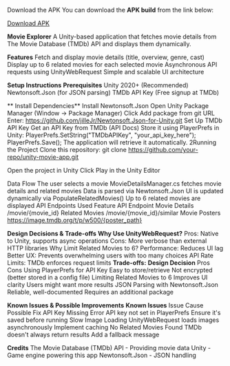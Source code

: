 
Download the APK
You can download the **APK build** from the link below:

[Download APK]((https://github.com/AISolutions-source/Movie-Explorer/releases/tag/release-build))

**Movie Explorer**
A Unity-based application that fetches movie details from The Movie Database (TMDb) API and displays them dynamically.

**Features**
Fetch and display movie details (title, overview, genre, cast)
Display up to 6 related movies for each selected movie
Asynchronous API requests using UnityWebRequest
Simple and scalable UI architecture

**Setup Instructions**
**Prerequisites**
Unity 2020+ (Recommended)
Newtonsoft.Json (for JSON parsing)
TMDb API Key (Free signup at TMDb)

**
Install Dependencies**
Install Newtonsoft.Json
Open Unity Package Manager (Window → Package Manager)
Click Add package from git URL
Enter:
 https://github.com/jilleJr/Newtonsoft.Json-for-Unity.git
Set Up TMDb API Key
Get an API Key from TMDb (API Docs)
Store it using PlayerPrefs in Unity:
 PlayerPrefs.SetString("TMDbAPIKey", "your_api_key_here");
PlayerPrefs.Save();
The application will retrieve it automatically.
2️Running the Project
Clone this repository:
 git clone https://github.com/your-repo/unity-movie-app.git


Open the project in Unity
Click Play in the Unity Editor


Data Flow
The user selects a movie
MovieDetailsManager.cs fetches movie details and related movies
Data is parsed via Newtonsoft.Json
UI is updated dynamically via PopulateRelatedMovies()
Up to 6 related movies are displayed
API Endpoints Used
Feature
API Endpoint
Movie Details
/movie/{movie_id}
Related Movies
/movie/{movie_id}/similar
Movie Posters
https://image.tmdb.org/t/p/w500/{poster_path}


**Design Decisions & Trade-offs**
**Why Use UnityWebRequest?**
Pros: Native to Unity, supports async operations
Cons: More verbose than external HTTP libraries
Why Limit Related Movies to 6?
Performance: Reduces UI lag
Better UX: Prevents overwhelming users with too many choices
API Rate Limits: TMDb enforces request limits
**Trade-offs:**
**Design Decision**
Pros
Cons
Using PlayerPrefs for API Key
Easy to store/retrieve
Not encrypted (better stored in a config file)
Limiting Related Movies to 6
Improves UI clarity
Users might want more results
JSON Parsing with Newtonsoft.Json
Reliable, well-documented
Requires an additional package


**Known Issues & Possible Improvements**
**Known Issues**
Issue
Cause
Possible Fix
API Key Missing Error
API key not set in PlayerPrefs
Ensure it's saved before running
Slow Image Loading
UnityWebRequest loads images asynchronously
Implement caching
No Related Movies Found
TMDb doesn't always return results
Add a fallback message




**Credits**
The Movie Database (TMDb) API - Providing movie data
Unity - Game engine powering this app
Newtonsoft.Json - JSON handling



